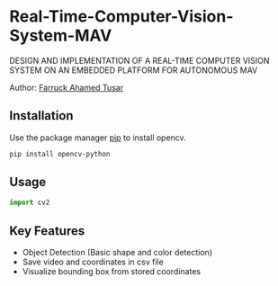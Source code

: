 # Real-Time-Computer-Vision-System-MAV
DESIGN AND IMPLEMENTATION OF A REAL-TIME COMPUTER VISION SYSTEM ON AN EMBEDDED PLATFORM FOR AUTONOMOUS MAV

Author: [Farruck Ahamed Tusar](https://github.com/farruck-tusar)

## Installation
Use the package manager [pip](https://pip.pypa.io/en/stable/) to install opencv.

```bash
pip install opencv-python
```

## Usage
```python
import cv2
```
## Key Features
* Object Detection (Basic shape and color detection)
* Save video and coordinates in csv file
* Visualize bounding box from stored coordinates
